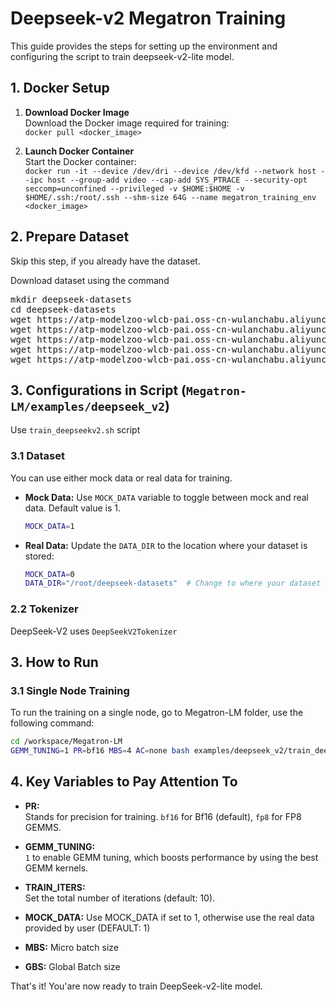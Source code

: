 # Deepseek-v2 Megatron Training
This guide provides the steps for setting up the environment and configuring the script to train deepseek-v2-lite model.

## 1. Docker Setup

1. **Download Docker Image**  
   Download the Docker image required for training:  
   `docker pull <docker_image>`

2. **Launch Docker Container**  
   Start the Docker container:  
   `docker run -it --device /dev/dri --device /dev/kfd --network host --ipc host --group-add video --cap-add SYS_PTRACE --security-opt seccomp=unconfined --privileged -v $HOME:$HOME -v  $HOME/.ssh:/root/.ssh --shm-size 64G --name megatron_training_env <docker_image>`

## 2. Prepare Dataset
Skip this step, if you already have the dataset. 

Download dataset using the command
<pre>
mkdir deepseek-datasets
cd deepseek-datasets
wget https://atp-modelzoo-wlcb-pai.oss-cn-wulanchabu.aliyuncs.com/release/models/pai-megatron-patch/deepseek-datasets/SlimPajama.json
wget https://atp-modelzoo-wlcb-pai.oss-cn-wulanchabu.aliyuncs.com/release/models/pai-megatron-patch/deepseek-datasets/alpaca_zh-train.json
wget https://atp-modelzoo-wlcb-pai.oss-cn-wulanchabu.aliyuncs.com/release/models/pai-megatron-patch/deepseek-datasets/alpaca_zh-valid.json
wget https://atp-modelzoo-wlcb-pai.oss-cn-wulanchabu.aliyuncs.com/release/models/pai-megatron-patch/deepseek-datasets/mmap_deepseekv2_datasets_text_document.bin
wget https://atp-modelzoo-wlcb-pai.oss-cn-wulanchabu.aliyuncs.com/release/models/pai-megatron-patch/deepseek-datasets/mmap_deepseekv2_datasets_text_document.idx
</pre>

## 3. Configurations in Script (`Megatron-LM/examples/deepseek_v2`)
Use `train_deepseekv2.sh` script

### 3.1 Dataset
You can use either mock data or real data for training.

- **Mock Data:**
  Use `MOCK_DATA` variable to toggle between mock and real data. Default value is 1. 
  ```bash
  MOCK_DATA=1 
  ```
- **Real Data:**
  Update the `DATA_DIR` to the location where your dataset is stored:
  ```bash
  MOCK_DATA=0
  DATA_DIR="/root/deepseek-datasets"  # Change to where your dataset is stored
  ```
### 2.2 Tokenizer
DeepSeek-V2 uses `DeepSeekV2Tokenizer`

## 3. How to Run

### 3.1 Single Node Training
To run the training on a single node, go to Megatron-LM folder, use the following command:
```bash
cd /workspace/Megatron-LM
GEMM_TUNING=1 PR=bf16 MBS=4 AC=none bash examples/deepseek_v2/train_deepseekv2.sh
```

## 4. Key Variables to Pay Attention To

- **PR:**  
  Stands for precision for training. `bf16` for Bf16 (default), `fp8` for FP8 GEMMS.

- **GEMM_TUNING:**  
  `1` to enable GEMM tuning, which boosts performance by using the best GEMM kernels.

- **TRAIN_ITERS:**  
  Set the total number of iterations (default: 10).

- **MOCK_DATA:** 
  Use MOCK_DATA if set to 1, otherwise use the real data provided by user (DEFAULT: 1)

- **MBS:**
  Micro batch size

- **GBS:**
  Global Batch size

That's it! You'are now ready to train DeepSeek-v2-lite model.